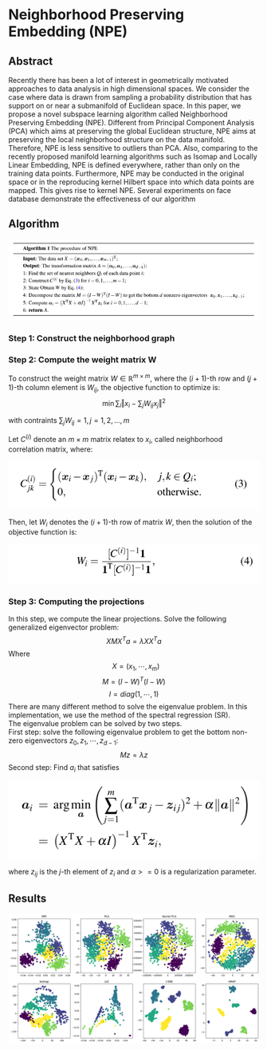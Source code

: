 # Neighborhood Preserving Embedding (NPE)

## Abstract
Recently there has been a lot of interest in geometrically motivated approaches to data analysis in high dimensional spaces. We consider the case where data is drawn from sampling a probability distribution that has
support on or near a submanifold of Euclidean space. In this paper, we propose a novel subspace learning algorithm called Neighborhood Preserving Embedding (NPE). Different from Principal Component Analysis (PCA) which aims
at preserving the global Euclidean structure, NPE aims at preserving the local neighborhood structure on the data manifold. Therefore, NPE is less sensitive to outliers than PCA. Also, comparing to the recently proposed manifold
learning algorithms such as Isomap and Locally Linear Embedding, NPE is defined everywhere, rather than only on the training data points. Furthermore, NPE may be conducted in the original space or in the reproducing kernel
Hilbert space into which data points are mapped. This gives rise to kernel NPE. Several experiments on face database demonstrate the effectiveness of our algorithm

## Algorithm
![alt text](img/NPE_algorithm.png "Algorithm")

### Step 1: Construct the neighborhood graph

### Step 2: Compute the weight matrix W


To construct the weight matrix $W \in \mathbb{R}^{m \times m}$, where the $(i+1)$-th row and $(j+1)$-th column element is $W_{ij}$, the objective function to optimize is:
$$\min \sum_{i}\Vert x_{i} - \sum_{j}W_{ij}x_{j} \Vert^{2}$$

with contraints $\sum_{j}W_{ij}=1,j=1,2, \ldots, m$

Let $C^{(i)}$ denote an $m \times m$ matrix relatex to $x_i$, called neighborhood correlation matrix, where:

![alt text](img/formula_3.png)

Then, let $W_i$ denotes the $(i + 1)$-th row of matrix $W$, then the solution of the objective function is:

![alt text](img/formula_4.png)

### Step 3: Computing the projections
In this step, we compute the linear projections. Solve the following generalized eigenvector problem:
$$XMX^{T}a=\lambda XX^{T}a$$
Where
$$\ \ X=(x_{1}, \cdots, x_{m}) $$
$$M=(I-W)^{T}(I-W) $$
$$I=diag(1, \cdots, 1)$$
There are many different method to solve the eigenvalue problem. In this implementation, we use the method of the spectral regression (SR). \
The eigenvalue problem can be solved by two steps. \
First step: solve the following eigenvalue problem to get the bottom non-zero eigenvectors $z_{0}, z_{1}, \cdots, z_{d-1}$:
$$Mz = \lambda z$$
Second step: Find $a_i$ that satisfies 

![alt text](img/formula_8.png)

where $z_{ij}$ is the $j$-th element of $z_i$ and $\alpha >= 0$ is a regularization parameter. 

## Results
![](img/vis_minst.png)
